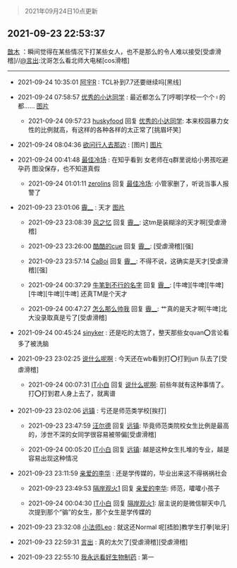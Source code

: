 > 2021年09月24日10点更新
<link rel="stylesheet" href="https://cdn.jsdelivr.net/gh/taotie6/sampleJSON@main/css/photo_show.css">
<meta name="referrer" content="no-referrer" />


 ## 2021-09-23 22:53:37 

 [㪚木](https://www.coolapk.com/feed/30212169?shareKey=MjgzYTE3NGI2YjFhNjE0Yzk2N2I~) ：瞬间觉得在某些情况下打某些女人，也不是那么的令人难以接受[受虐滑稽]//<a class="feed-link-uname" href="/u/言出">@言出</a>:沈哥怎么看北师大电梯[cos滑稽] 

<div class="album">
</div>

 ------- 

- 2021-09-24 10:35:01 [阿宇R](uid=4379418) : TCL补到7.7还要继续吗[黑线] 

- 2021-09-24 07:58:57 [优秀的小达同学](uid=3114536) : 最近都怎么了[哼唧]学校一个个♀的都…… [图片](http://image.coolapk.com/feed/2021/0924/07/3114536_27e56b4a_1536_6734@1080x1022.jpeg)

    - 2021-09-24 09:57:23 [huskyfood](uid=3200841) 回复 [优秀的小达同学](uid=3114536): 本来校园暴力女性的比例就高，有这样的各种各样的太正常了[挑眉坏笑] 

- 2021-09-24 08:04:36 [欲问行人去那边](uid=826969) : [图片] [图片](http://image.coolapk.com/feed/2021/0924/08/826969_2b19095a_1872_8218@1078x341.jpeg)

- 2021-09-24 00:41:48 [最佳冷场](uid=1721756) : 在知乎看到  女老师在q群里说给小男孩吃避孕药
图没保存，也不知道真假 

    - 2021-09-24 01:01:11 [zerolins](uid=4255244) 回复 [最佳冷场](uid=1721756): 小管家删了，听说当事人报警了 

- 2021-09-23 23:01:06 [霽__](uid=2393793) : 天才 [图片](http://image.coolapk.com/feed/2021/0923/23/2393793_9265_3677@892x1549.jpg)

    - 2021-09-23 23:08:39 [风之忆](uid=3924354) 回复 [霽__](uid=2393793): 这tm是装糊涂的天才啊[受虐滑稽] 

    - 2021-09-23 23:26:00 [酷酷的cue](uid=2882563) 回复 [霽__](uid=2393793): [受虐滑稽][强] 

    - 2021-09-23 23:57:14 [CaBoi](uid=3746166) 回复 [霽__](uid=2393793): 不得不说，这确实是天才[受虐滑稽][强] 

    - 2021-09-24 00:37:29 [牛笔到不行的名字](uid=2374460) 回复 [霽__](uid=2393793): [牛啤][牛啤][牛啤][牛啤][牛啤][牛啤] 还真TM是个天才 

    - 2021-09-24 00:47:27 [怎么那么帅我](uid=1421130) 回复 [霽__](uid=2393793): 艹真的是天才啊[牛啤]北大没录取真是亏了[受虐滑稽] 

- 2021-09-24 00:45:24 [sinyker](uid=684334) : 还是吃的太饱了，整天那些女quan⭕️言论看多了被洗脑 

- 2021-09-23 23:02:25 [说什么呢啊](uid=3974915) : 今天还在wb看到打⭕打到jun 队去了[受虐滑稽] 

    - 2021-09-24 00:07:31 [IT小白](uid=1002886) 回复 [说什么呢啊](uid=3974915): 前些年就有这种事情了。打⭕打到君人身上去了，就离谱 

- 2021-09-23 23:02:06 [远镇](uid=1471248) : 亏还是师范类学校[挨打] 

    - 2021-09-23 23:47:59 [汪尔德](uid=1595236) 回复 [远镇](uid=1471248): 毕竟师范类院校女生比例是最高的，涉世不深的女同学很容易被带偏[受虐滑稽] 

    - 2021-09-24 00:05:20 [IT小白](uid=1002886) 回复 [远镇](uid=1471248): 越是这种女生扎堆的专业，越是容易出现这种情况 

- 2021-09-23 23:11:59 [亲爱的李华](uid=1323228) : 还是学传媒的，毕业出来这不得祸祸社会 

    - 2021-09-23 23:49:53 [隔岸观火1](uid=1428246) 回复 [亲爱的李华](uid=1323228): 师范，嚯嚯小孩子 

    - 2021-09-24 00:04:30 [IT小白](uid=1002886) 回复 [隔岸观火1](uid=1428246): 层主说的是微信聊天中几次提到那个“骟”的女生，那个女生是学传媒的 

- 2021-09-23 23:32:08 [小法师Leo](uid=2438191) : 就这还Normal 呢[捂脸]教学生打拳[呲牙] 

- 2021-09-23 22:59:31 [言出](uid=1510922) : 真的太欠了[受虐滑稽][受虐滑稽] 

- 2021-09-23 22:55:10 [我永远看好生物制药](uid=3331493) : 第一 

